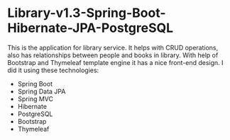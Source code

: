 # Library-v1.3-Spring-Boot-Hibernate-JPA-PostgreSQL
This is the application for library service. It helps with CRUD operations, also has relationships between people and books in library. 
With help of Bootstrap and Thymeleaf template engine it has a nice front-end design. 
I did it using these technologies:
- Spring Boot
- Spring Data JPA
- Spring MVC
- Hibernate
- PostgreSQL
- Bootstrap
- Thymeleaf

